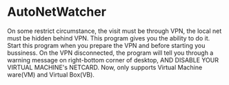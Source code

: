 # AutoNetWatcher
On some restrict circumstance, the visit must be through VPN, the local net must be hidden behind VPN. This program gives you the ability to do it. Start this program when you prepare the VPN and before starting you bussiness. On the VPN disconnected, the program will tell you through a warning message on right-bottom corner of desktop, AND DISABLE YOUR VIRTUAL MACHINE's NETCARD. Now, only supports Virtual Machine ware(VM) and Virtual Box(VB).
